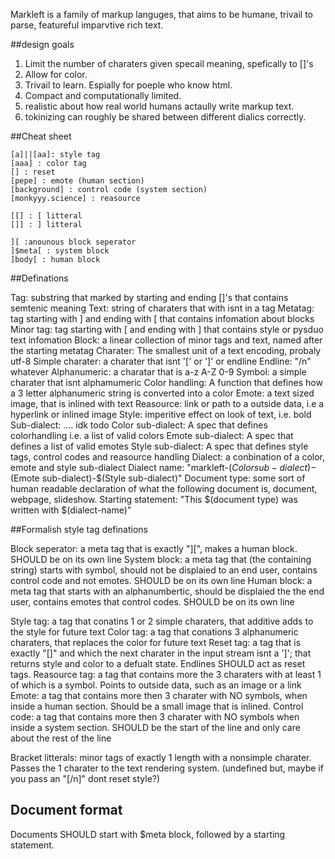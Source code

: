 Markleft is a family of markup languges, that aims to be humane, trivail to parse, featureful imparvtive rich text.

##design goals

1. Limit the number of charaters given specail meaning, spefically to []'s
2. Allow for color.
3. Trivail to learn. Espially for poeple who know html.
4. Compact and computationally limited.
5. realistic about how real world humans actaully write markup text.
6. tokinizing can roughly be shared between different dialics correctly.

##Cheat sheet
```
[a]||[aa]: style tag
[aaa] : color tag
[] : reset
[pepe] : emote (human section)
[background] : control code (system section)
[monkyyy.science] : reasource

[[] : [ litteral
[]] : ] litteral

][ :anounous block seperator
]$meta[ : system block
]body[ : human block
```


##Definations

Tag: substring that marked by starting and ending []'s that contains semtenic meaning
Text: string of charaters that with isnt in a tag
Metatag: tag starting with ] and ending with [ that contains infomation about blocks
Minor tag: tag starting with [ and ending with ] that contains style or pysduo text infomation
Block: a linear collection of minor tags and text, named after the starting metatag
Charater: The smallest unit of a text encoding, probaly utf-8
Simple charater: a charater that isnt '[' or ']' or endline
Endline: "/n" whatever
Alphanumeric: a charatar that is a-z A-Z 0-9
Symbol: a simple charater that isnt alphamumeric
Color handling: A function that defines how a 3 letter alphanumeric string is converted into a color
Emote: a text sized image, that is inlined with text
Reasource: link or path to a outside data, i.e a hyperlink or inlined image
Style: imperitive effect on look of text, i.e. bold
Sub-dialect: .... idk todo
Color sub-dialect: A spec that defines colorhandling i.e. a list of valid colors
Emote sub-dialect: A spec that defines a list of valid emotes
Style sub-dialect: A spec that defines style tags, control codes and reasource handling
Dialect: a conbination of a color, emote and style sub-dialect
Dialect name: "markleft-$(Color sub-dialect)-$(Emote sub-dialect)-$(Style sub-dialect)"
Document type: some sort of human readable declaration of what the following document is, document, webpage, slideshow.
Starting statement: "This $(document type) was written with $(dialect-name)"

##Formalish style tag definations

Block seperator: a meta tag that is exactly "][", makes a human block. SHOULD be on its own line
System block: a meta tag that (the containing string) starts with symbol, should not be displaied to an end user, contains control code and not emotes. SHOULD be on its own line
Human block: a meta tag that starts with an alphanumbertic, should be displaied the the end user, contains emotes that control codes. SHOULD be on its own line

Style tag: a tag that conatins 1 or 2 simple charaters, that additive adds to the style for future text
Color tag: a tag that conations 3 alphanumeric charaters, that replaces the color for future text
Reset tag: a tag that is exactly "[]" and which the next charater in the input stream isnt a ']'; that returns style and color to a defualt state. Endlines SHOULD act as reset tags.
Reasource tag: a tag that contains more the 3 charaters with at least 1 of which is a symbol. Points to outside data, such as an image or a link
Emote: a tag that contains more then 3 charater with NO symbols, when inside a human section. Should be a small image that is inlined.
Control code: a tag that contains more then 3 charater with NO symbols when inside a system section. SHOULD be the start of the line and only care about the rest of the line

Bracket litterals: minor tags of exactly 1 length with a nonsimple charater. Passes the 1 charater to the text rendering system. (undefined but, maybe if you pass an "[/n]" dont reset style?)

## Document format

Documents SHOULD start with $meta block, followed by a starting statement.
